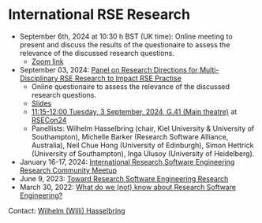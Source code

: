 # International RSE Research
- September 6th, 2024 at 10:30 h BST (UK time): Online meeting to present and discuss the results of the questionaire to assess the relevance of the discussed research questions.
  - [Zoom link](https://uni-kiel.zoom-x.de/j/62219242823?pwd=bFRNlQkMa7EbB70IiAiOu8no7pZvom.1)
- September 03, 2024: [Panel on Research Directions for Multi-Disciplinary RSE Research to Impact RSE Practise](https://virtual.oxfordabstracts.com/#/event/49081/submission/61)
  - Online questionaire to assess the relevance of the discussed research questions.
  - [Slides](https://oceanrep.geomar.de/id/eprint/60691/)
  - [11:15-12:00 Tuesday, 3 September, 2024, G.41 (Main theatre)](https://virtual.oxfordabstracts.com/#/event/49081/program?session=117886) at [RSECon24](https://rsecon24.society-rse.org/)
  - Panellists: Wilhelm Hasselbring (chair, Kiel University & University of Southampton), Michelle Barker (Research Software Alliance, Australia), Neil Chue Hong (University of Edinburgh), Simon Hettrick (University of Southampton), Inga Ulusoy (University of Heidelberg).
- January 16-17, 2024: [International Research Software Engineering Research Community Meetup](https://fg-rse.gi.de/veranstaltung/international-research-software-engineering-research-community-meetup)
- June 9, 2023: [Toward Research Software Engineering Research](https://doi.org/10.5281/ZENODO.8020525)
- March 30, 2022: [What do we (not) know about Research Software Engineering?](https://github.com/NLeSC/RSE-research)

Contact: [Wilhelm (Willi) Hasselbring](https://www.se.informatik.uni-kiel.de/en/team/prof.-dr.-wilhelm-willi-hasselbring)
